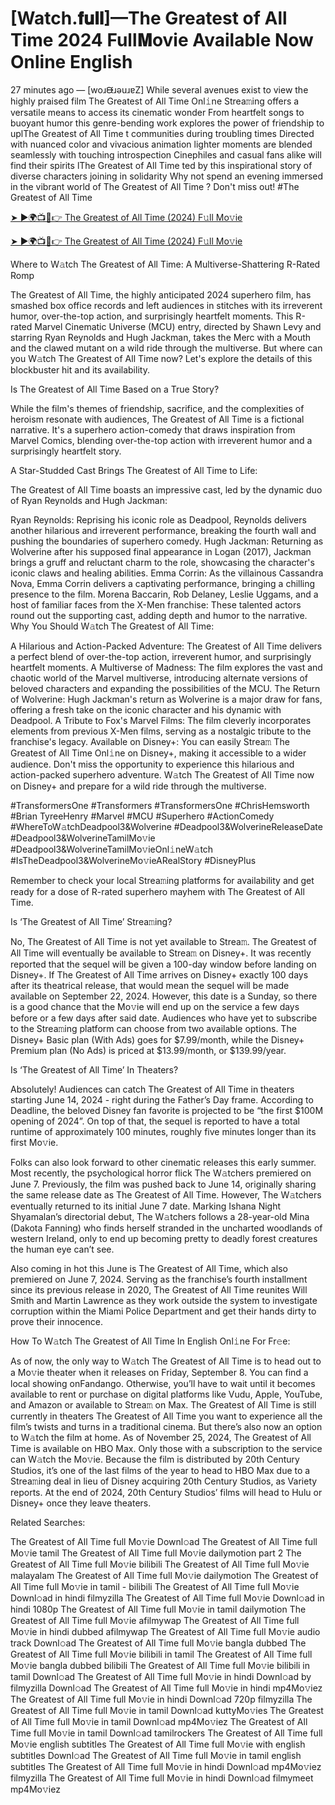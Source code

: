 # [Watch.𝐟𝐮𝐥𝐥]—The Greatest of All Time 2024 Full𝐌ovie Available Now Online English
27 minutes ago — [woɹᙠɹǝuɹɐZ] While several avenues exist to view the highly praised film The Greatest of All Time Onl𝚒ne Strea𝚖ing offers a versatile means to access its cinematic wonder From heartfelt songs to buoyant humor this genre-bending work explores the power of friendship to uplThe Greatest of All Time t communities during troubling times Directed with nuanced color and vivacious animation lighter moments are blended seamlessly with touching introspection Cinephiles and casual fans alike will find their spirits lThe Greatest of All Time ted by this inspirational story of diverse characters joining in solidarity Why not spend an evening immersed in the vibrant world of The Greatest of All Time ? Don't miss out! #The Greatest of All Time

[➤ ►🌍📺📱👉 The Greatest of All Time (2024) F𝚞ll Mo𝚟ie](https://cutt.ly/0eRWxmpq)

[➤ ►🌍📺📱👉 The Greatest of All Time (2024) F𝚞ll Mo𝚟ie](https://cutt.ly/0eRWxmpq)

Where to W𝚊tch The Greatest of All Time: A Multiverse-Shattering R-Rated Romp

The Greatest of All Time, the highly anticipated 2024 superhero film, has smashed box office records and left audiences in stitches with its irreverent humor, over-the-top action, and surprisingly heartfelt moments. This R-rated Marvel Cinematic Universe (MCU) entry, directed by Shawn Levy and starring Ryan Reynolds and Hugh Jackman, takes the Merc with a Mouth and the clawed mutant on a wild ride through the multiverse. But where can you W𝚊tch The Greatest of All Time now? Let's explore the details of this blockbuster hit and its availability.

Is The Greatest of All Time Based on a True Story?

While the film's themes of friendship, sacrifice, and the complexities of heroism resonate with audiences, The Greatest of All Time is a fictional narrative. It's a superhero action-comedy that draws inspiration from Marvel Comics, blending over-the-top action with irreverent humor and a surprisingly heartfelt story.

A Star-Studded Cast Brings The Greatest of All Time to Life:

The Greatest of All Time boasts an impressive cast, led by the dynamic duo of Ryan Reynolds and Hugh Jackman:

Ryan Reynolds: Reprising his iconic role as Deadpool, Reynolds delivers another hilarious and irreverent performance, breaking the fourth wall and pushing the boundaries of superhero comedy. Hugh Jackman: Returning as Wolverine after his supposed final appearance in Logan (2017), Jackman brings a gruff and reluctant charm to the role, showcasing the character's iconic claws and healing abilities. Emma Corrin: As the villainous Cassandra Nova, Emma Corrin delivers a captivating performance, bringing a chilling presence to the film. Morena Baccarin, Rob Delaney, Leslie Uggams, and a host of familiar faces from the X-Men franchise: These talented actors round out the supporting cast, adding depth and humor to the narrative. Why You Should W𝚊tch The Greatest of All Time:

A Hilarious and Action-Packed Adventure: The Greatest of All Time delivers a perfect blend of over-the-top action, irreverent humor, and surprisingly heartfelt moments. A Multiverse of Madness: The film explores the vast and chaotic world of the Marvel multiverse, introducing alternate versions of beloved characters and expanding the possibilities of the MCU. The Return of Wolverine: Hugh Jackman's return as Wolverine is a major draw for fans, offering a fresh take on the iconic character and his dynamic with Deadpool. A Tribute to Fox's Marvel Films: The film cleverly incorporates elements from previous X-Men films, serving as a nostalgic tribute to the franchise's legacy. Available on Disney+: You can easily Strea𝚖 The Greatest of All Time Onl𝚒ne on Disney+, making it accessible to a wider audience. Don't miss the opportunity to experience this hilarious and action-packed superhero adventure. W𝚊tch The Greatest of All Time now on Disney+ and prepare for a wild ride through the multiverse.

#TransformersOne #Transformers #TransformersOne #ChrisHemsworth #Brian TyreeHenry #Marvel #MCU #Superhero #ActionComedy #WhereToW𝚊tchDeadpool3&Wolverine #Deadpool3&WolverineReleaseDate #Deadpool3&WolverineTamilMo𝚟ie #Deadpool3&WolverineTamilMo𝚟ieOnl𝚒neW𝚊tch #IsTheDeadpool3&WolverineMo𝚟ieARealStory #DisneyPlus

Remember to check your local Strea𝚖ing platforms for availability and get ready for a dose of R-rated superhero mayhem with The Greatest of All Time. 

Is ‘The Greatest of All Time’ Strea𝚖ing? 

No, The Greatest of All Time is not yet available to Strea𝚖. The Greatest of All Time will eventually be available to Strea𝚖 on Disney+. It was recently reported that the sequel will be given a 100-day window before landing on Disney+. If The Greatest of All Time arrives on Disney+ exactly 100 days after its theatrical release, that would mean the sequel will be made available on September 22, 2024. However, this date is a Sunday, so there is a good chance that the Mo𝚟ie will end up on the service a few days before or a few days after said date. Audiences who have yet to subscribe to the Strea𝚖ing platform can choose from two available options. The Disney+ Basic plan (With Ads) goes for $7.99/month, while the Disney+ Premium plan (No Ads) is priced at $13.99/month, or $139.99/year. 

Is ‘The Greatest of All Time’ In Theaters? 

Absolutely! Audiences can catch The Greatest of All Time in theaters starting June 14, 2024 - right during the Father’s Day frame. According to Deadline, the beloved Disney fan favorite is projected to be “the first $100M opening of 2024”. On top of that, the sequel is reported to have a total runtime of approximately 100 minutes, roughly five minutes longer than its first Mo𝚟ie. 

Folks can also look forward to other cinematic releases this early summer. Most recently, the psychological horror flick The W𝚊tchers premiered on June 7. Previously, the film was pushed back to June 14, originally sharing the same release date as The Greatest of All Time. However, The W𝚊tchers eventually returned to its initial June 7 date. Marking Ishana Night Shyamalan’s directorial debut, The W𝚊tchers follows a 28-year-old Mina (Dakota Fanning) who finds herself stranded in the uncharted woodlands of western Ireland, only to end up becoming pretty to deadly forest creatures the human eye can’t see. 

Also coming in hot this June is The Greatest of All Time, which also premiered on June 7, 2024. Serving as the franchise’s fourth installment since its previous release in 2020, The Greatest of All Time reunites Will Smith and Martin Lawrence as they work outside the system to investigate corruption within the Miami Police Department and get their hands dirty to prove their innocence. 

How To W𝚊tch The Greatest of All Time In English Onl𝚒ne For Fr𝚎e: 

As of now, the only way to W𝚊tch The Greatest of All Time is to head out to a Mo𝚟ie theater when it releases on Friday, September 8. You can find a local showing onFandango. Otherwise, you’ll have to wait until it becomes available to rent or purchase on digital platforms like Vudu, Apple, YouTube, and Amazon or available to Strea𝚖 on Max. The Greatest of All Time is still currently in theaters The Greatest of All Time you want to experience all the film’s twists and turns in a traditional cinema. But there’s also now an option to W𝚊tch the film at home. As of November 25, 2024, The Greatest of All Time is available on HBO Max. Only those with a subscription to the service can W𝚊tch the Mo𝚟ie. Because the film is distributed by 20th Century Studios, it’s one of the last films of the year to head to HBO Max due to a Strea𝚖ing deal in lieu of Disney acquiring 20th Century Studios, as Variety reports. At the end of 2024, 20th Century Studios’ films will head to Hulu or Disney+ once they leave theaters. 

Related Searches: 

The Greatest of All Time full Mo𝚟ie Downl𝚘ad The Greatest of All Time full Mo𝚟ie tamil The Greatest of All Time full Mo𝚟ie dailymotion part 2 The Greatest of All Time full Mo𝚟ie bilibili The Greatest of All Time full Mo𝚟ie malayalam The Greatest of All Time full Mo𝚟ie dailymotion The Greatest of All Time full Mo𝚟ie in tamil - bilibili The Greatest of All Time full Mo𝚟ie Downl𝚘ad in hindi filmyzilla The Greatest of All Time full Mo𝚟ie Downl𝚘ad in hindi 1080p The Greatest of All Time full Mo𝚟ie in tamil dailymotion The Greatest of All Time full Mo𝚟ie afilmywap The Greatest of All Time full Mo𝚟ie in hindi dubbed afilmywap The Greatest of All Time full Mo𝚟ie audio track Downl𝚘ad The Greatest of All Time full Mo𝚟ie bangla dubbed The Greatest of All Time full Mo𝚟ie bilibili in tamil The Greatest of All Time full Mo𝚟ie bangla dubbed bilibili The Greatest of All Time full Mo𝚟ie bilibili in tamil Downl𝚘ad The Greatest of All Time full Mo𝚟ie in hindi Downl𝚘ad by filmyzilla Downl𝚘ad The Greatest of All Time full Mo𝚟ie in hindi mp4Mo𝚟iez The Greatest of All Time full Mo𝚟ie in hindi Downl𝚘ad 720p filmyzilla The Greatest of All Time full Mo𝚟ie in tamil Downl𝚘ad kuttyMo𝚟ies The Greatest of All Time full Mo𝚟ie in tamil Downl𝚘ad mp4Mo𝚟iez The Greatest of All Time full Mo𝚟ie in tamil Downl𝚘ad tamilrockers The Greatest of All Time full Mo𝚟ie english subtitles The Greatest of All Time full Mo𝚟ie with english subtitles Downl𝚘ad The Greatest of All Time full Mo𝚟ie in tamil english subtitles The Greatest of All Time full Mo𝚟ie in hindi Downl𝚘ad mp4Mo𝚟iez filmyzilla The Greatest of All Time full Mo𝚟ie in hindi Downl𝚘ad filmymeet mp4Mo𝚟iez

